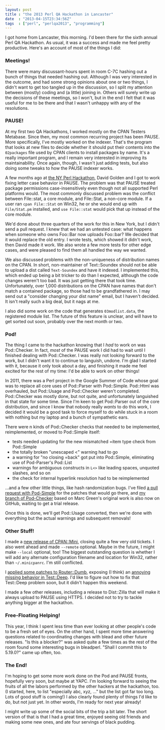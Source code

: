 ```yaml
---
layout: post
title : "the 2013 Perl QA Hackathon in Lancaster"
date  : "2013-04-15T23:34:56Z"
tags  : ["perl", "perlqa2013", "programming"]
---
```

I got home from Lancaster, this morning.  I'd been there for the sixth annual
Perl QA Hackathon.  As usual, it was a success and made me feel pretty
productive.  Here's an account of most of the things I did:

### Meetings!

There were many discussant-hours spent in room C-7C hashing out a bunch of
things that needed hashing out.  Although I was very interested in the outcome,
and had some strong opinions about one or two things, I didn't want to get too
tangled up in the discussion, so I split my attention between (mostly) coding
and (a little) joining in.  Others will surely write up the decisions of these
meetings, so I won't, but in the end I felt that it was useful for me to be
there and that I wasn't unhappy with any of the resolutions.

### PAUSE!

At my first two QA Hackathons, I worked mostly on the CPAN Testers Metabase.
Since then, my most common recurring project has been PAUSE.  More
specifically, I've mostly worked on the indexer.  That's the program that looks
at new files to decide whether it should put their contents into the
`02packages` file used by CPAN clients to install packages by name.  It's a
really important program, and I remain very interested in improving its
maintainability.  Once again, though, I wasn't just adding tests, but also
doing some tweaks to how the PAUSE indexer works.

A few months ago at [the NY Perl
Hackathon](http://www.meetup.com/The-New-York-Perl-Meetup-Group/events/100656292/),
David Golden and I got to work fixing letter case behavior in PAUSE.  The
problem was that PAUSE treated package permissions case-insensitively even
though not all supported Perl platforms would.  The most commonly discussed
problem was the conflict between File::stat, a core module, and File::Stat,
a non-core module.  If a user ran `cpan File::Stat` on Win32, he or she would
end up with `File/Stat.pm` installed, and `use File::stat` would pick that up
instead of the core module.

We'd done about three quarters of the work for this in New York, but I didn't
send a pull request.  I knew that we had an untested case: what happens when
someone who owns Foo::Bar now uploads Foo::bar?  We decided that it would
replace the old entry.  I wrote tests, which showed it didn't work, then David
made it work.  We also wrote a few more tests for other edge cases, and were
pleased to find them all handled the way we wanted.

We also discussed problems with the non-uniqueness of distribution names on
the CPAN.  In short, non-maintainer of Text::Soundex should not be able to
upload a dist called `Text-Soundex` and have it indexed.  I implemented this,
which ended up being a bit tricker to do than I expected, although the code
changes weren't too bad.  It was just getting there that took time.
Unfortunately, over 1,000 distributions on the CPAN have names that don't match
a contained package, so those had to be grandfathered in.  I may send out a
"consider changing your dist name" email, but I haven't decided.  It isn't
really such a big deal, but it nags at me.

I also did some work on the code that generates `03modlist.data`, the
registered module list.  The future of this feature is unclear, and will have
to get sorted out soon, probably over the next month or two.

### Pod!

The thing I came to the hackathon knowing that I *had* to work on was
Pod::Checker.  In fact, *most* of the PAUSE work I did had to wait until I
finished dealing with Pod::Checker.  I was really not looking forward to the
work, but I didn't want it to continue to languish, undone.  I'm glad I started
with it, because it only took about a day, and finishing it made me feel
excited for the rest of my time: I'd be able to work on other things!

In 2011, there was a Perl project in the Google Summer of Code whose goal was
to replace all core uses of Pod::Parser with Pod::Simple.  Pod::Html was
overhauled, but Pod::Usage and Pod::Checker weren't completed.  Pod::Checker
was mostly done, but not quite, and unfortunately languished in that state for
some time.  Since I'm keen to get Pod::Parser out of the core distribution, and
since I know that nobody really *wants* to do this work, I decided it would be
a good task to force myself to do while stuck in a room with nothing but my
laptop and a bunch of sympathetic ears.

There were n kinds of Pod::Checker checks that needed to be implemented,
reimplemented, or moved to Pod::Simple itself:

* tests needed updating for the new mismatched =item type check from Pod::Simple
* the totally broken "unescaped <" warning had to go
* a warning for "no closing =back" got put into Pod::Simple, eliminating use of Pod-Parser's Pod::List
* warnings for ambiguous constructs in `L<>` like leading spaces, unquoted slashes, and so on
* the check for internal hyperlink resolution had to be reimplemented

...and a few other little things, like hash randomization bugs.  I've filed [a
pull request with Pod-Simple](https://github.com/theory/pod-simple/pull/48) for
the patches that would go there, and [my branch of
Pod-Checker](https://github.com/rjbs/Pod-Checker/tree/pod-simple-checker) based
on Marc Green's original work is also now on GitHub, waiting to get a trial
release.

Once this is done, we'll get Pod::Usage converted, then we're done with
everything but the actual warnings and subsequent removals!

### Other Stuff!

I made a [new release of
CPAN::Mini](https://metacpan.org/source/RJBS/CPAN-Mini-1.111013/Changes),
closing quite a few very old tickets.  I also went ahead and made `--remote`
optional.  Maybe in the future, I might make `--local` optional, too!  The
biggest outstanding question is whether I will add any alternate configuration
filename and location for Win32, rather than `~/.minicpanrc`.  I'm still
conflicted.

I [applied some patches to
Router::Dumb](https://metacpan.org/diff/release/RJBS/Router-Dumb-0.003/RJBS/Router-Dumb-0.004),
exposing (I think) an [annoying missing behavior in
Test::Deep](https://github.com/rjbs/Router-Dumb/commit/99139e2fa461c5b677598afc60e4856d05f4a641).
I'd like to figure out how to fix that Test::Deep problem soon, but it didn't
happen this weekend.

I made a few other releases, including a release to Dist::Zilla that will make
it always upload to PAUSE using HTTPS.  I decided not to try to tackle anything
bigger at the hackathon.

### Free-Floating Helping!

This year, I think I spent less time than ever looking at other people's code
to be a fresh set of eyes.  On the other hand, I spent more time answering
questions related to coordinating changes with blead and other future releases.
"Is this a blocker?" was asked quite a few times as the rest of the room found
some interesting bugs in bleadperl.  "Shall I commit this to 5.19.0?" came up
often, too.

### The End!

I'm hoping to get some more work done on the Pod and PAUSE fronts, hopefully
very soon, but maybe at YAPC.  I'm looking forward to seeing the fruits of all
the labors performed by the other hackers at the hackathon, too.  (I started,
here, to list "especially abc, xyz, …" but the list got far too long.  Lots of
good stuff is coming!)  I also clearly found plenty of things I'd like to do,
but not just yet.  In other words, I'm ready for next year already!

I might write up some of the social bits of the trip a bit later.  The short
version of that is that I had a great time, enjoyed seeing old friends and
making some new ones, and ate four servings of black pudding.

